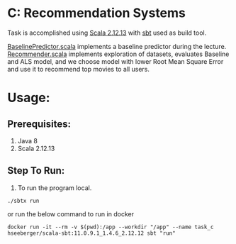 # C: Recommendation Systems

Task is accomplished using [Scala 2.12.13](https://www.scala-lang.org/api/2.12.13/)
with [sbt](https://www.scala-sbt.org/) used as build tool.

[BaselinePredictor.scala](src/main/scala/BaselinePredictor.scala) implements a baseline predictor during the lecture.
[Recommender.scala](src/main/scala/Recommender.scala) implements exploration of datasets, evaluates Baseline and ALS
model, and we choose model with lower Root Mean Square Error and use it to recommend top movies to all users.

# Usage:

## Prerequisites:

1. Java 8
2. Scala 2.12.13

## Step To Run:

1. To run the program local.

```shell
./sbtx run
```

or run the below command to run in docker

```shell
docker run -it --rm -v $(pwd):/app --workdir "/app" --name task_c hseeberger/scala-sbt:11.0.9.1_1.4.6_2.12.12 sbt "run"
```